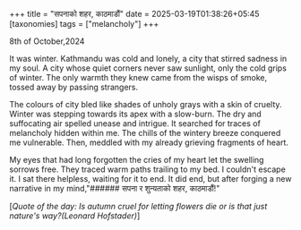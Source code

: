 +++
title = "सपनाको शहर, काठमाडौं"
date = 2025-03-19T01:38:26+05:45
[taxonomies]
tags = ["melancholy"]
+++

8th of October,2024 

It was winter. Kathmandu was cold and lonely, a city that stirred sadness in my soul. A city whose quiet corners never saw sunlight, only the cold grips of winter. The only warmth they knew came from the wisps of smoke, tossed away by passing strangers. 

The colours of city bled like shades of unholy grays with a skin of cruelty. Winter was stepping towards its apex with a slow-burn. The dry and suffocating air spelled unease and intrigue. It searched for traces of melancholy hidden within me. The chills of the wintery breeze conquered me vulnerable. Then, meddled with my already grieving fragments of heart. 

My eyes that had long forgotten the cries of my heart let the swelling sorrows free. They traced warm paths trailing to my bed. I couldn't escape it. I sat there helpless, waiting for it to end. It did end, but after forging a new narrative in my mind,"###### सपना र शुन्यताको शहर, काठमाडौं!"

[_Quote of the day: Is autumn cruel for letting flowers die or is that just nature's way?(Leonard Hofstader)_]